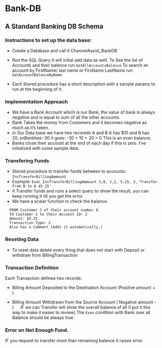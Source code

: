 # Bank-DB

## A Standard Banking DB Schema
### Instructions to set up the data base:
 - Create a Database and call it ChannelAssist_BankDB
 - Run the SQL Query it will initial add data as well.
To See the list of Accounts and their balance run `GetAllAccountsBalance`
To search an account by FirstName/ last name or FirsName LastName run `GetAccountBalanceByName`

 - Each Stored procedure has a short description with a sample params to run at the beginning of it. 

### Implementation Approach

 - We have a Bank Account which is our Bank,  the value of bank is always negative and is equal to sum of all the other accounts. 
 - Bank Takes the money from Customers and it becomes negative as much as it’s taken. 
 - in Our Data base we have two recoreds A and B A has $10 and B has $20, so Bank has -$30 it goes:  -30 + 10 + 20 = 0   This is an even balance; 
 - Banks close their account at the end of each day if this is zero. I’ve initialized with some sample data.  

### Transfering Funds 

 - Stored procedure to transfer funds between to accounts: `InsTransferBillingAmmount`
 - Example: `Exec InsTransferBillingAmmount 3,8, 2,2, 5.25, 2,'Transfer From B to A $5.25'`
 - It Transfer funds and runs a select query to show the result, you can keep running it till you get the error. 
 - We have a scalar function to check the balance.
 ```
   FROM Customer 3 of their account number 8
   TO Customer 2 to their Account ID: 2 
   Amount: $5.25
   Transaction Type: 2 
   Also has a Comment (Adds it automatically.) 
```
### Reseting Data
 - To reset data delete every thing that does not start with Deposit or withdraw from BillingTransaction

### Transaction Definition
Each Transaction defines two records: 
+ Billing Amount Deposited to the Destination Account (Positive amount + ) 
- Billing Amount Withdrawn from the Source Account ( Negative amount - ) 
 
IF we can Transfer will show the overall balance of all (I put it this way to make it easier to review) 
The `Even` condition with Bank over all Balance should be always true.
	
### Error on Not Enough Fund. 
IF you request to transfer more than remaining balance it raises error. 
 


